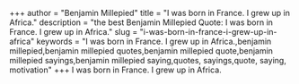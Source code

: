 +++
author = "Benjamin Millepied"
title = "I was born in France. I grew up in Africa."
description = "the best Benjamin Millepied Quote: I was born in France. I grew up in Africa."
slug = "i-was-born-in-france-i-grew-up-in-africa"
keywords = "I was born in France. I grew up in Africa.,benjamin millepied,benjamin millepied quotes,benjamin millepied quote,benjamin millepied sayings,benjamin millepied saying,quotes, sayings,quote, saying, motivation"
+++
I was born in France. I grew up in Africa.
